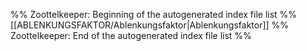 %% Zoottelkeeper: Beginning of the autogenerated index file list %%
[[ABLENKUNGSFAKTOR/Ablenkungsfaktor|Ablenkungsfaktor]]
%% Zoottelkeeper: End of the autogenerated index file list %%
